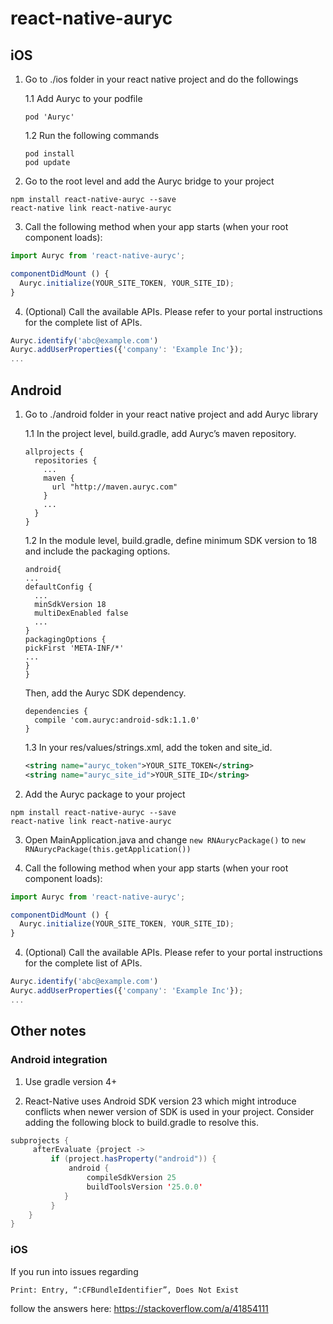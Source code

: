 
# react-native-auryc

## iOS
1. Go to ./ios folder in your react native project and do the followings

    1.1 Add Auryc to your podfile
    ```
    pod 'Auryc'
    ```
    1.2 Run the following commands
    ```
    pod install
    pod update
    ```

2. Go to the root level and add the Auryc bridge to your project

  ```
  npm install react-native-auryc --save
  react-native link react-native-auryc
  ```

3. Call the following method when your app starts (when your root component loads):
```javascript
import Auryc from 'react-native-auryc';

componentDidMount () {
  Auryc.initialize(YOUR_SITE_TOKEN, YOUR_SITE_ID);
}
```

4. (Optional) Call the available APIs. Please refer to your portal instructions for the complete list of APIs.
```javascript
Auryc.identify('abc@example.com')
Auryc.addUserProperties({'company': 'Example Inc'});
...
```

## Android
1. Go to ./android folder in your react native project and add Auryc library

    1.1 In the project level, build.gradle, add Auryc’s maven repository.
    ```
    allprojects {
      repositories {
        ...
        maven {
          url "http://maven.auryc.com"
        }
        ...
      }
    }
    ```

    1.2  In the module level, build.gradle, define minimum SDK version to 18 and include the packaging options.
    ```
    android{
    ...
    defaultConfig {
      ...
      minSdkVersion 18
      multiDexEnabled false
      ...
    }
    packagingOptions {
    pickFirst 'META-INF/*'
    ...
    }
    }
    ```

    Then, add the Auryc SDK dependency.
    ```
    dependencies {
      compile 'com.auryc:android-sdk:1.1.0'
    }
    ```

    1.3 In your res/values/strings.xml, add the token and site_id.
    ```xml
    <string name="auryc_token">YOUR_SITE_TOKEN</string>
    <string name="auryc_site_id">YOUR_SITE_ID</string>
    ```

2. Add the Auryc package to your project
```
npm install react-native-auryc --save
react-native link react-native-auryc
```

3. Open MainApplication.java and change
`new RNAurycPackage()`
to
`
new RNAurycPackage(this.getApplication())
`

4. Call the following method when your app starts (when your root component loads):
```javascript
import Auryc from 'react-native-auryc';

componentDidMount () {
  Auryc.initialize(YOUR_SITE_TOKEN, YOUR_SITE_ID);
}
```

4. (Optional) Call the available APIs. Please refer to your portal instructions for the complete list of APIs.
```javascript
Auryc.identify('abc@example.com')
Auryc.addUserProperties({'company': 'Example Inc'});
...
```
## Other notes
### Android integration
1. Use gradle version 4+

2. React-Native uses Android SDK version 23 which might introduce conflicts when newer version of SDK is used in your project.
Consider adding the following block to build.gradle to resolve this.
```Java
subprojects {
     afterEvaluate {project ->
         if (project.hasProperty("android")) {
             android {
                 compileSdkVersion 25
                 buildToolsVersion '25.0.0'
            }
         }
    }
}
```

### iOS
If you run into issues regarding 
```
Print: Entry, “:CFBundleIdentifier”, Does Not Exist

```

follow the answers here: https://stackoverflow.com/a/41854111
  
